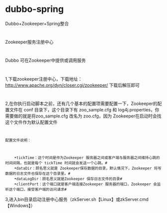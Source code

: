 # dubbo-spring
Dubbo+Zookeeper+Spring整合
#
Zookeeper服务注册中心
#
Dubbo 可在Zookeeper中提供或调用服务
#
1,下载zookeeper注册中心，下载地址：http://www.apache.org/dyn/closer.cgi/zookeeper/ 下载后解压即可
#
2,在你执行启动脚本之前，还有几个基本的配置项需要配置一下，Zookeeper的配置文件在 conf 目录下，这个目录下有 zoo_sample.cfg 和 log4j.properties，你需要做的就是将zoo_sample.cfg 改名为 zoo.cfg，因为 Zookeeper在启动时会找这个文件作为默认配置文件
#
	配置文件说明：
#
		•tickTime：这个时间是作为Zookeeper 服务器之间或客户端与服务器之间维持心跳的时间间隔，也就是每个 tickTime 时间就会发送一个心跳。#
		•dataDir：顾名思义就是 Zookeeper保存数据的目录，默认情况下，Zookeeper 将写数据的日志文件也保存在这个目录里。#
		•dataLogDir：顾名思义就是Zookeeper 保存日志文件的目录#
		•clientPort：这个端口就是客户端连接Zookeeper 服务器的端口，Zookeeper 会监听这个端口，接受客户端的访问请求#
3,进入bin目录启动注册中心服务（zkServer.sh【Linux】或zkServer.cmd【Windows】）
